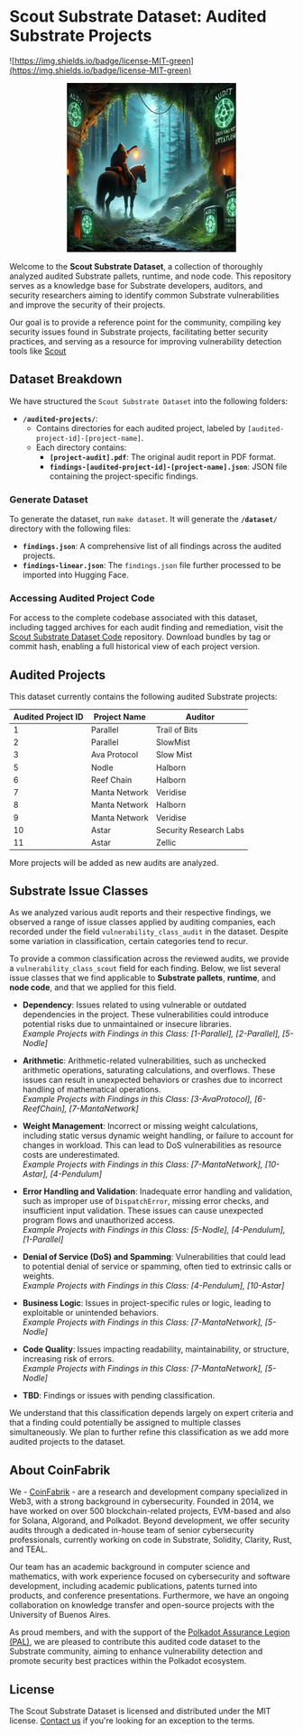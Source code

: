 # Scout Substrate Dataset: Audited Substrate Projects

![https://img.shields.io/badge/license-MIT-green](https://img.shields.io/badge/license-MIT-green)

<p align="center">
  <img src="./assets/scout-in-the-dark-cave-0.png" alt="Scout Entering the Cave of Audits" width="300" center />
</p>

Welcome to the **Scout Substrate Dataset**, a collection of thoroughly analyzed audited Substrate pallets, runtime, and node code. This repository serves as a knowledge base for Substrate developers, auditors, and security researchers aiming to identify common Substrate vulnerabilities and improve the security of their projects.

Our goal is to provide a reference point for the community, compiling key security issues found in Substrate projects, facilitating better security practices, and serving as a resource for improving vulnerability detection tools like [Scout](https://www.coinfabrik.com/products/scout/)

## Dataset Breakdown

We have structured the `Scout Substrate Dataset` into the following folders:

- **`/audited-projects/`**:
  - Contains directories for each audited project, labeled by `[audited-project-id]-[project-name]`.
  - Each directory contains:
    - **`[project-audit].pdf`**: The original audit report in PDF format.
    - **`findings-[audited-project-id]-[project-name].json`**: JSON file containing the project-specific findings.

### Generate Dataset

To generate the dataset, run `make dataset`. It will generate the **`/dataset/`** directory with the following files:

- **`findings.json`**: A comprehensive list of all findings across the audited projects.
- **`findings-linear.json`**: The `findings.json` file further processed to be imported into Hugging Face.

### Accessing Audited Project Code

For access to the complete codebase associated with this dataset, including tagged archives for each audit finding and remediation, visit the [Scout Substrate Dataset Code](https://github.com/CoinFabrik/scout-substrate-dataset-code) repository. Download bundles by tag or commit hash, enabling a full historical view of each project version.

## Audited Projects

This dataset currently contains the following audited Substrate projects:

| Audited Project ID | Project Name  | Auditor                |
| ------------------ | ------------- | ---------------------- |
| 1                  | Parallel      | Trail of Bits          |
| 2                  | Parallel      | SlowMist               |
| 3                  | Ava Protocol  | Slow Mist              |
| 5                  | Nodle         | Halborn                |
| 6                  | Reef Chain    | Halborn                |
| 7                  | Manta Network | Veridise               |
| 8                  | Manta Network | Halborn                |
| 9                  | Manta Network | Veridise               |
| 10                 | Astar         | Security Research Labs |
| 11                 | Astar         | Zellic                 |

More projects will be added as new audits are analyzed.

## Substrate Issue Classes

As we analyzed various audit reports and their respective findings, we observed a range of issue classes applied by auditing companies, each recorded under the field `vulnerability_class_audit` in the dataset. Despite some variation in classification, certain categories tend to recur.

To provide a common classification across the reviewed audits, we provide a `vulnerability_class_scout` field for each finding. Below, we list several issue classes that we find applicable to **Substrate pallets**, **runtime**, and **node code**, and that we applied for this field.

- **Dependency**: Issues related to using vulnerable or outdated dependencies in the project. These vulnerabilities could introduce potential risks due to unmaintained or insecure libraries.  
  _Example Projects with Findings in this Class: [1-Parallel], [2-Parallel], [5-Nodle]_

- **Arithmetic**: Arithmetic-related vulnerabilities, such as unchecked arithmetic operations, saturating calculations, and overflows. These issues can result in unexpected behaviors or crashes due to incorrect handling of mathematical operations.  
  _Example Projects with Findings in this Class: [3-AvaProtocol], [6-ReefChain], [7-MantaNetwork]_

- **Weight Management**: Incorrect or missing weight calculations, including static versus dynamic weight handling, or failure to account for changes in workload. This can lead to DoS vulnerabilities as resource costs are underestimated.  
  _Example Projects with Findings in this Class: [7-MantaNetwork], [10-Astar], [4-Pendulum]_

- **Error Handling and Validation**: Inadequate error handling and validation, such as improper use of `DispatchError`, missing error checks, and insufficient input validation. These issues can cause unexpected program flows and unauthorized access.  
  _Example Projects with Findings in this Class: [5-Nodle], [4-Pendulum], [1-Parallel]_

- **Denial of Service (DoS) and Spamming**: Vulnerabilities that could lead to potential denial of service or spamming, often tied to extrinsic calls or weights.  
  _Example Projects with Findings in this Class: [4-Pendulum], [10-Astar]_

- **Business Logic**: Issues in project-specific rules or logic, leading to exploitable or unintended behaviors.  
  _Example Projects with Findings in this Class: [7-MantaNetwork], [5-Nodle]_

- **Code Quality**: Issues impacting readability, maintainability, or structure, increasing risk of errors.  
  _Example Projects with Findings in this Class: [7-MantaNetwork], [5-Nodle]_

- **TBD**: Findings or issues with pending classification.

We understand that this classification depends largely on expert criteria and that a finding could potentially be assigned to multiple classes simultaneously. We plan to further refine this classification as we add more audited projects to the dataset.

## About CoinFabrik

We - [CoinFabrik](https://www.coinfabrik.com/) - are a research and development company specialized in Web3, with a strong background in cybersecurity. Founded in 2014, we have worked on over 500 blockchain-related projects, EVM-based and also for Solana, Algorand, and Polkadot. Beyond development, we offer security audits through a dedicated in-house team of senior cybersecurity professionals, currently working on code in Substrate, Solidity, Clarity, Rust, and TEAL.

Our team has an academic background in computer science and mathematics, with work experience focused on cybersecurity and software development, including academic publications, patents turned into products, and conference presentations. Furthermore, we have an ongoing collaboration on knowledge transfer and open-source projects with the University of Buenos Aires.

As proud members, and with the support of the [Polkadot Assurance Legion (PAL)](https://github.com/polkadot-assurance-legion/pal-docs), we are pleased to contribute this audited code dataset to the Substrate community, aiming to enhance vulnerability detection and promote security best practices within the Polkadot ecosystem.

## License

The Scout Substrate Dataset is licensed and distributed under the MIT license. [Contact us](https://www.coinfabrik.com/) if you're looking for an exception to the terms.
